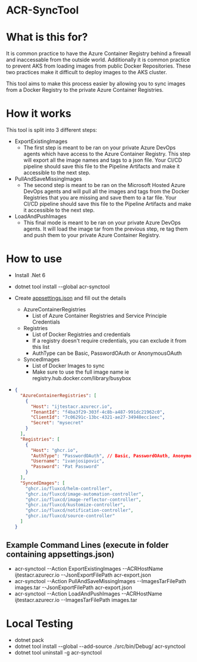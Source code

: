 # ACR-SyncTool

# What is this for?
It is common practice to have the Azure Container Registry behind a firewall and inaccessable from the outside world. Additionally it is common practice to prevent AKS from loading images from public Docker Repositories. These two practices make it difficult to deploy images to the AKS cluster.

This tool aims to make this process easier by allowing you to sync images from a Docker Registry to the private Azure Container Registries.

# How it works
This tool is split into 3 different steps:
- ExportExistingImages
  - The first step is meant to be ran on your private Azure DevOps agents which have access to the Azure Container Registry. This step will export all the image names and tags to a json file. Your CI/CD pipeline should save this file to the Pipeline Artifacts and make it accessible to the next step.
- PullAndSaveMissingImages
  - The second step is meant to be ran on the Microsoft Hosted Azure DevOps agents and will pull all the images and tags from the Docker Registries that you are missing and save them to a tar file. Your CI/CD pipeline should save this file to the Pipeline Artifacts and make it accessible to the next step.
- LoadAndPushImages
  - This final mode is meant to be ran on your private Azure DevOps agents. It will load the image tar from the previous step, re tag them and push them to your private Azure Container Registry.

# How to use

- Install .Net 6
- dotnet tool install --global acr-synctool
- Create [appsettings.json](appsettings.json) and fill out the details
  - AzureContainerRegistries
    - List of Azure Container Registries and Service Principle Credentials
  - Registries
    - List of Docker Registries and credentials
    - If a registry doesn't require credentials, you can exclude it from this list
    - AuthType can be Basic, PasswordOAuth or AnonymousOAuth
  - SyncedImages
    - List of Docker Images to sync
    - Make sure to use the full image name ie registry.hub.docker.com/library/busybox

- ```json
  {
    "AzureContainerRegistries": [
      {
        "Host": "ijtestacr.azurecr.io",
        "TenantId": "f4ba3f29-303f-4c8b-a487-991dc21962c0",
        "ClientId": "7c06291c-13bc-4321-ae27-34948ecc1eec",
        "Secret": "mysecret"
      }
    ],
    "Registries": [
      {
        "Host": "ghcr.io",
        "AuthType": "PasswordOAuth", // Basic, PasswordOAuth, AnonymousOAuth
        "Username": "ivanjosipovic",
        "Password": "Pat Password"
      }
    ],
    "SyncedImages": [
      "ghcr.io/fluxcd/helm-controller",
      "ghcr.io/fluxcd/image-automation-controller",
      "ghcr.io/fluxcd/image-reflector-controller",
      "ghcr.io/fluxcd/kustomize-controller",
      "ghcr.io/fluxcd/notification-controller",
      "ghcr.io/fluxcd/source-controller"
    ]
  }
  ```

## Example Command Lines (execute in folder containing appsettings.json)

- acr-synctool --Action ExportExistingImages --ACRHostName ijtestacr.azurecr.io --JsonExportFilePath acr-export.json
- acr-synctool --Action PullAndSaveMissingImages --ImagesTarFilePath images.tar --JsonExportFilePath acr-export.json
- acr-synctool --Action LoadAndPushImages --ACRHostName ijtestacr.azurecr.io --ImagesTarFilePath images.tar

# Local Testing

- dotnet pack
- dotnet tool install --global --add-source ./src/bin/Debug/ acr-synctool
- dotnet tool uninstall -g acr-synctool
